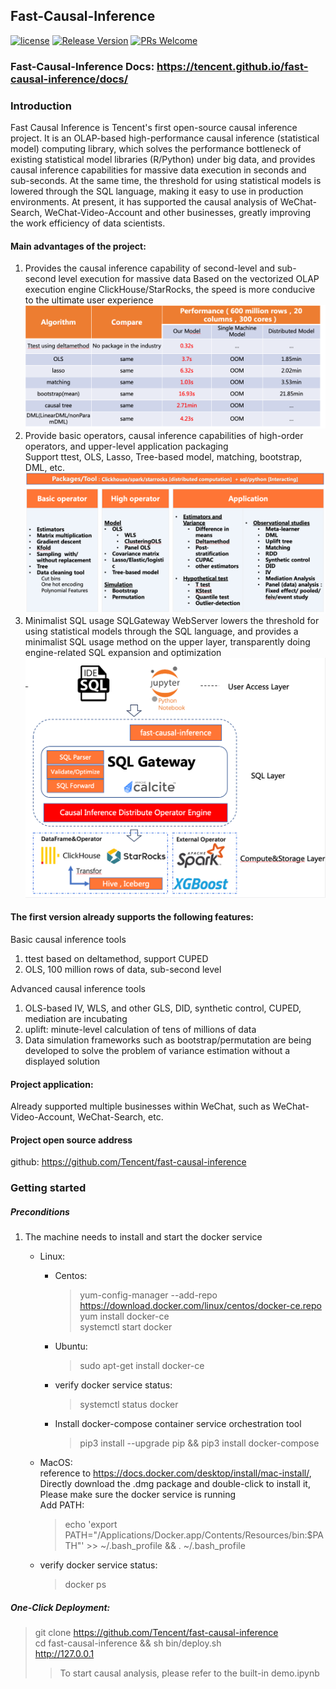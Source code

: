 ## Fast-Causal-Inference

[![license](https://img.shields.io/badge/license-BSD-brightgreen.svg?style=flat)](https://github.com/Tencent/fast-causal-inference/blob/master/LICENSE)
[![Release Version](https://img.shields.io/badge/release-0.1.0-red.svg)](https://github.com/Tencent/fast-causal-inference/releases)
[![PRs Welcome](https://img.shields.io/badge/PRs-welcome-brightgreen.svg)](https://github.com/Tencent/fast-causal-inference/pulls)
### Fast-Causal-Inference Docs: https://tencent.github.io/fast-causal-inference/docs/
### Introduction
Fast Causal Inference is Tencent's first open-source causal inference project. 
It is an OLAP-based high-performance causal inference (statistical model) computing library, 
which solves the performance bottleneck of existing statistical model libraries (R/Python) under big data, 
and provides causal inference capabilities for massive data execution in seconds and sub-seconds. 
At the same time, the threshold for using statistical models is lowered through the SQL language, 
making it easy to use in production environments. At present, it has supported the causal analysis of WeChat-Search, 
WeChat-Video-Account and other businesses, greatly improving the work efficiency of data scientists.

#### Main advantages of the project:
1. Provides the causal inference capability of second-level and sub-second level execution for massive data
Based on the vectorized OLAP execution engine ClickHouse/StarRocks, the speed is more conducive to the ultimate user experience  
![topology](docs/images/fast-causal-inference2.png)
2. Provide basic operators, causal inference capabilities of high-order operators, and upper-level application packaging  
Support ttest, OLS, Lasso, Tree-based model, matching, bootstrap, DML, etc.  
![topology](docs/images/fast-causal-inference3.png)
3. Minimalist SQL usage
SQLGateway WebServer lowers the threshold for using statistical models through the SQL language, 
and provides a minimalist SQL usage method on the upper layer, transparently doing engine-related SQL expansion and optimization  
![topology](docs/images/fast-causal-inference1.png)

#### The first version already supports the following features:
Basic causal inference tools
1. ttest based on deltamethod, support CUPED
2. OLS, 100 million rows of data, sub-second level

Advanced causal inference tools
1. OLS-based IV, WLS, and other GLS, DID, synthetic control, CUPED, mediation are incubating
2. uplift: minute-level calculation of tens of millions of data
3. Data simulation frameworks such as bootstrap/permutation are being developed to solve the problem of variance estimation without a displayed solution

#### Project application:
Already supported multiple businesses within WeChat, such as WeChat-Video-Account, WeChat-Search, etc.

#### Project open source address
github: https://github.com/Tencent/fast-causal-inference

###  Getting started
##### Preconditions
1. The machine needs to install and start the docker service  
    - Linux:
      - Centos:
        > yum-config-manager --add-repo https://download.docker.com/linux/centos/docker-ce.repo  
          yum install docker-ce  
          systemctl start docker   

      - Ubuntu:
        > sudo apt-get install docker-ce

      - verify docker service status:  
        > systemctl status docker   
    
      - Install docker-compose container service orchestration tool  
        > pip3 install --upgrade pip && pip3 install docker-compose
    - MacOS:  
    reference to https://docs.docker.com/desktop/install/mac-install/, Directly download the .dmg package and double-click to install it,
      Please make sure the docker service is running  
        Add PATH:
        >  echo 'export PATH="/Applications/Docker.app/Contents/Resources/bin:$PATH"' >> ~/.bash_profile && . ~/.bash_profile

    - verify docker service status:  
        > docker ps

##### One-Click Deployment: 
> git clone https://github.com/Tencent/fast-causal-inference  
> cd fast-causal-inference && sh bin/deploy.sh   
> http://127.0.0.1
>>  To start causal analysis, please refer to the built-in demo.ipynb
